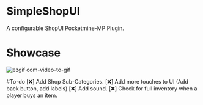 # SimpleShopUI
A configurable ShopUI Pocketmine-MP Plugin.

# Showcase
![ezgif com-video-to-gif](https://github.com/NotYoel/SimpleShopUI/assets/100881465/534bf787-0ccf-4469-8bb9-3b786de93e1e)

#To-do
[❌] Add Shop Sub-Categories.
[❌] Add more touches to UI (Add back button, add labels)
[❌] Add sound.
[❌] Check for full inventory when a player buys an item.
